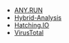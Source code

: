 * [ANY.RUN](https://any.run/)
* [Hybrid-Analysis](https://www.hybrid-analysis.com/)
* [Hatching.IO](https://hatching.io/)
* [VirusTotal](https://www.virustotal.com/)
